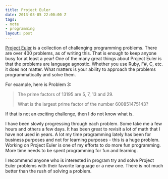 ```yaml
---
title: Project Euler
date: 2013-03-05 22:00:00 Z
tags:
- note
- programming
layout: post
---
```


[Project Euler](http://projecteuler.net) is a collection of challenging programming problems. There
are over 400 problems, as of writing this. That is enough to keep anyone
busy for at least a year! One of the many great things about Project
Euler is that the problems are language agnostic. Whether you use Ruby,
F#, C, etc. it does not matter. What matters is your ability to approach
the problems programmatically and solve them.

For example, here is Problem 3:

> The prime factors of 13195 are 5, 7, 13 and 29.
>
> What is the largest prime factor of the number 600851475143?

If that is not an exciting challenge, then I do not know what is.

I have been slowly progressing through each problem. Some take me
a few hours and others a few days. It has been great to revisit a lot of
math that I have not used in years. A lot my time programming lately has
been for business purposes and not for learning purposes - this is a
huge problem. Working on Project Euler is one of my efforts to do
more fun programming. More time needs to be spent programming for fun
and learning.

I recommend anyone who is interested in program try and solve Project
Euler problems with their favorite language or a new one. There is not
much better than the rush of solving a problem.

